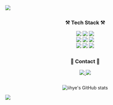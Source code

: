 <img src="https://capsule-render.vercel.app/api?type=waving&color=timeGradient&height=200&section=header&text=🌟Lee%20Hye%20Jin🌟&fontSize=45&animation=twinkling" />

<h2 align='center'> </h2>
<h3 align='center'> ⚒️ Tech Stack ⚒️  </h3>
<p align='center'>
  <img src="https://img.shields.io/badge/Python-3776AB?style=flat&logo=Python&logoColor=white"/>
  <img src="https://img.shields.io/badge/C-A8B9CC?style=flat&logo=C&logoColor=white"/>
  <img src="https://img.shields.io/badge/JavaScript-F7DF1E?style=flat&logo=JavaScript&logoColor=white"/>
  <br>
  <img src="https://img.shields.io/badge/PyTorch-EE4C2C?style=flat&logo=PyTorch&logoColor=white"/>
  <img src="https://img.shields.io/badge/Streamlit-FF4B4B?style=flat&logo=Streamlit&logoColor=white"/>
  <img src="https://img.shields.io/badge/AFrame-EF2D5E?style=flat&logo=A-Frame&logoColor=white"/>
  <br>
  <img src="https://img.shields.io/badge/MongoDB-47A248?style=flat&logo=MongoDB&logoColor=white"/>
  <img src="https://img.shields.io/badge/Git-F05032?style=flat&logo=Git&logoColor=white"/>
  <img src="https://img.shields.io/badge/GitHub-181717?style=flat&logo=GitHub&logoColor=white"/>
</p>

  
<h2 align='center'> </h2>
<h3 align='center'> 🌿 Contact 🌿  </h3>
<p align='center'>
  <a href="https://hye-log.tistory.com">                              
		<img src="https://img.shields.io/badge/Tistory-000000?style=flat&logo=Tistory&logoColor=white" />
	</a>
  <a href="https://www.linkedin.com/in/hyejin-lee-812a82215/">                              
		<img src="https://img.shields.io/badge/LinkedIn-0A66C2?style=flat&logo=LinkedIn&logoColor=white&link=https://www.linkedin.com/in/hyejin-lee-812a82215/"/>
	</a>
</p>


<h2 align='center'> </h2>
<div align=center>
  
  ![iihye's GitHub stats](https://github-readme-stats.vercel.app/api?username=iihye&show_icons=true&theme=default)
</div>


<img src="https://capsule-render.vercel.app/api?type=waving&color=timeGradient&height=200&section=footer" />
